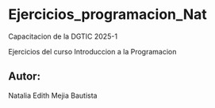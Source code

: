 # Ejercicios_programacion_Nat
Capacitacion de la DGTIC 2025-1

Ejercicios del curso Introduccion a la Programacion

## Autor:
Natalia Edith Mejia Bautista